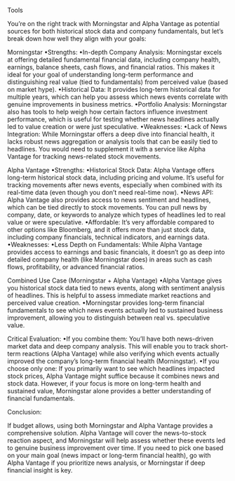 Tools


You’re on the right track with Morningstar and Alpha Vantage as potential sources for both historical stock data and company fundamentals, but let’s break down how well they align with your goals:

Morningstar
•Strengths:
•In-depth Company Analysis: Morningstar excels at offering detailed fundamental financial data, including company health, earnings, balance sheets, cash flows, and financial ratios. This makes it ideal for your goal of understanding long-term performance and distinguishing real value (tied to fundamentals) from perceived value (based on market hype).
•Historical Data: It provides long-term historical data for multiple years, which can help you assess which news events correlate with genuine improvements in business metrics.
•Portfolio Analysis: Morningstar also has tools to help weigh how certain factors influence investment performance, which is useful for testing whether news headlines actually led to value creation or were just speculative.
•Weaknesses:
•Lack of News Integration: While Morningstar offers a deep dive into financial health, it lacks robust news aggregation or analysis tools that can be easily tied to headlines. You would need to supplement it with a service like Alpha Vantage for tracking news-related stock movements.

Alpha Vantage
•Strengths:
•Historical Stock Data: Alpha Vantage offers long-term historical stock data, including pricing and volume. It’s useful for tracking movements after news events, especially when combined with its real-time data (even though you don’t need real-time now).
•News API: Alpha Vantage also provides access to news sentiment and headlines, which can be tied directly to stock movements. You can pull news by company, date, or keywords to analyze which types of headlines led to real value or were speculative.
•Affordable: It’s very affordable compared to other options like Bloomberg, and it offers more than just stock data, including company financials, technical indicators, and earnings data.
•Weaknesses:
•Less Depth on Fundamentals: While Alpha Vantage provides access to earnings and basic financials, it doesn’t go as deep into detailed company health (like Morningstar does) in areas such as cash flows, profitability, or advanced financial ratios.

Combined Use Case (Morningstar + Alpha Vantage)
•Alpha Vantage gives you historical stock data tied to news events, along with sentiment analysis of headlines. This is helpful to assess immediate market reactions and perceived value creation.
•Morningstar provides long-term financial fundamentals to see which news events actually led to sustained business improvement, allowing you to distinguish between real vs. speculative value.

Critical Evaluation:
•If you combine them: You’ll have both news-driven market data and deep company analysis. This will enable you to track short-term reactions (Alpha Vantage) while also verifying which events actually improved the company’s long-term financial health (Morningstar).
•If you choose only one: If you primarily want to see which headlines impacted stock prices, Alpha Vantage might suffice because it combines news and stock data. However, if your focus is more on long-term health and sustained value, Morningstar alone provides a better understanding of financial fundamentals.

Conclusion:

If budget allows, using both Morningstar and Alpha Vantage provides a comprehensive solution. Alpha Vantage will cover the news-to-stock reaction aspect, and Morningstar will help assess whether these events led to genuine business improvement over time. If you need to pick one based on your main goal (news impact or long-term financial health), go with Alpha Vantage if you prioritize news analysis, or Morningstar if deep financial insight is key.